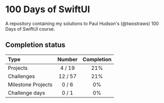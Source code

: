 # 100 Days of SwiftUI

A repository containing my solutions to Paul Hudson's (@twostraws) 100 Days of SwiftUI course.

## Completion status

| Type               | Number  | Completion |
| :----------------- | :-----: | :--------: |
| Projects           | 4 / 19  |    21%     |
| Challenges         | 12 / 57 |    21%     |
| Milestone Projects |  0 / 6  |     0%     |
| Challenge days     |  0 / 1  |     0%     |
